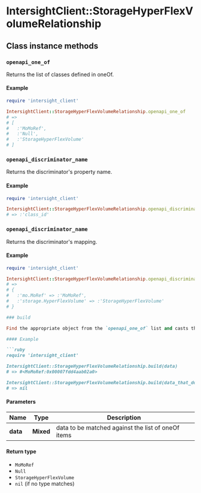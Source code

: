 # IntersightClient::StorageHyperFlexVolumeRelationship

## Class instance methods

### `openapi_one_of`

Returns the list of classes defined in oneOf.

#### Example

```ruby
require 'intersight_client'

IntersightClient::StorageHyperFlexVolumeRelationship.openapi_one_of
# =>
# [
#   :'MoMoRef',
#   :'Null',
#   :'StorageHyperFlexVolume'
# ]
```

### `openapi_discriminator_name`

Returns the discriminator's property name.

#### Example

```ruby
require 'intersight_client'

IntersightClient::StorageHyperFlexVolumeRelationship.openapi_discriminator_name
# => :'class_id'
```

### `openapi_discriminator_name`

Returns the discriminator's mapping.

#### Example

```ruby
require 'intersight_client'

IntersightClient::StorageHyperFlexVolumeRelationship.openapi_discriminator_mapping
# =>
# {
#   :'mo.MoRef' => :'MoMoRef',
#   :'storage.HyperFlexVolume' => :'StorageHyperFlexVolume'
# }

### build

Find the appropriate object from the `openapi_one_of` list and casts the data into it.

#### Example

```ruby
require 'intersight_client'

IntersightClient::StorageHyperFlexVolumeRelationship.build(data)
# => #<MoMoRef:0x00007fdd4aab02a0>

IntersightClient::StorageHyperFlexVolumeRelationship.build(data_that_doesnt_match)
# => nil
```

#### Parameters

| Name | Type | Description |
| ---- | ---- | ----------- |
| **data** | **Mixed** | data to be matched against the list of oneOf items |

#### Return type

- `MoMoRef`
- `Null`
- `StorageHyperFlexVolume`
- `nil` (if no type matches)

